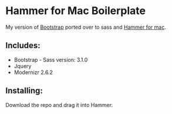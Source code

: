Hammer for Mac Boilerplate
==========================

My version of [Bootstrap](http://getbootstrap.com) ported over to sass and [Hammer for mac](http://hammerformac.com/).

## Includes:

* Bootstrap - Sass version: 3.1.0
* Jquery
* Modernizr 2.6.2

## Installing:

Download the repo and drag it into Hammer.